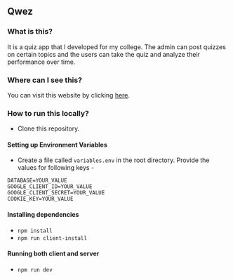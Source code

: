 ## Qwez

### What is this?

It is a quiz app that I developed for my college. The admin can post quizzes on certain topics and the users can take the quiz and analyze their performance over time.

### Where can I see this?

You can visit this website by clicking [here](https://qwez.herokuapp.com/).

### How to run this locally?

* Clone this repository.

#### Setting up Environment Variables

* Create a file called `variables.env` in the root directory. Provide the values for following keys -
```
DATABASE=YOUR_VALUE
GOOGLE_CLIENT_ID=YOUR_VALUE
GOOGLE_CLIENT_SECRET=YOUR_VALUE
COOKIE_KEY=YOUR_VALUE
```

#### Installing dependencies

* `npm install`
* `npm run client-install`

#### Running both client and server
* `npm run dev`

